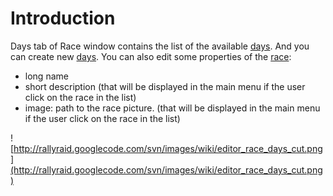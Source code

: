 # Introduction #

Days tab of Race window contains the list of the available [days](Terminology#Day.md). And you can create new [days](Terminology#Day.md). You can also edit some properties of the [race](Terminology#Race.md):

  * long name
  * short description (that will be displayed in the main menu if the user click on the race in the list)
  * image: path to the race picture. (that will be displayed in the main menu if the user click on the race in the list)

![http://rallyraid.googlecode.com/svn/images/wiki/editor_race_days_cut.png](http://rallyraid.googlecode.com/svn/images/wiki/editor_race_days_cut.png)